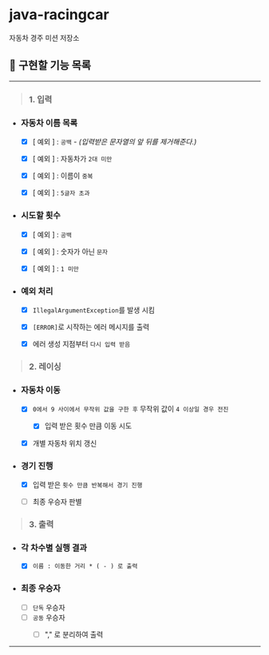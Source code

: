 # java-racingcar

자동차 경주 미션 저장소

## 🚀 구현할 기능 목록

---

> ### 1. 입력

- ### 자동차 이름 목록
  - [x] [ 예외 ] : `공백` - *(입력받은 문자열의 앞 뒤를 제거해준다.)*
  - [x] [ 예외 ] : 자동차가 `2대 미만`
  - [x] [ 예외 ] : 이름이 `중복`
  - [x] [ 예외 ] : `5글자 초과`


- ### 시도할 횟수
  - [x] [ 예외 ] : `공백`
  - [x] [ 예외 ] : 숫자가 아닌 `문자`
  - [x] [ 예외 ] : `1 미만`


- ### 예외 처리
  - [x] `IllegalArgumentException`를 발생 시킴
  - [x] `[ERROR]`로 시작하는 에러 메시지를 출력
  - [x] 에러 생성 지점부터 `다시 입력 받음 ` 



> ### 2. 레이싱

- ### 자동차 이동
  - [x] `0에서 9 사이에서 무작위 값을 구한 후` 무작위 값이 `4 이상일 경우 전진`
    - [x] 입력 받은 횟수 만큼 이동 시도
  - [x] 개별 자동차 위치 갱신


- ### 경기 진행
  - [x] 입력 받은 `횟수 만큼 반복해서 경기 진행`
  - [ ] 최종 우승자 판별



> ### 3. 출력

- ### 각 차수별 실행 결과
  - [x] `이름 : 이동한 거리 * ( - ) 로 출력`
- ### 최종 우승자
  - [ ] `단독` 우승자
  - [ ] `공동` 우승자
    - [ ] "," 로 분리하여 출력


----